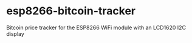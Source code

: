# esp8266-bitcoin-tracker
Bitcoin price tracker for the ESP8266 WiFi module with an LCD1620 I2C display
